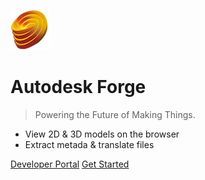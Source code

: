 ![Autodesk Forge](_media/logo.png)

# Autodesk Forge

> Powering the Future of Making Things.

- View 2D & 3D models on the browser
- Extract metada & translate files

[Developer Portal](http://developer.autodesk.com)
[Get Started](#learn-autodesk-forge)